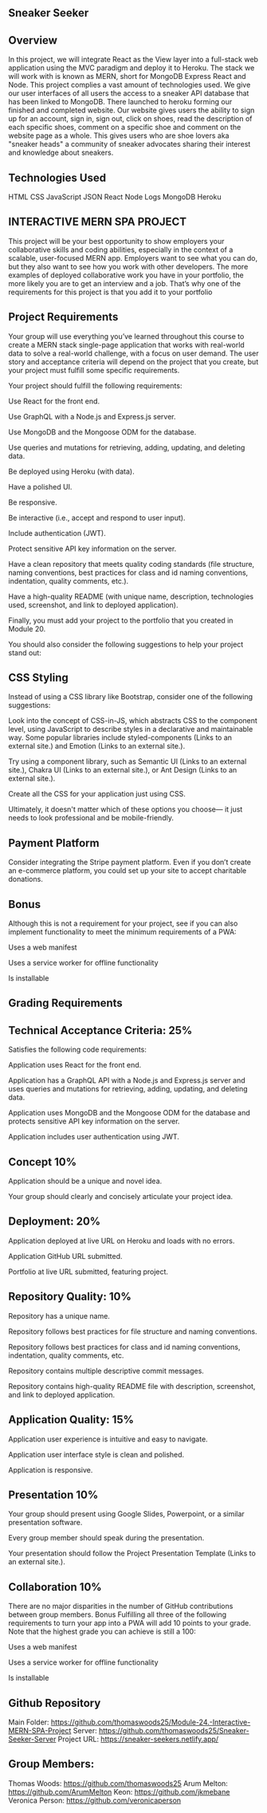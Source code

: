 ## Sneaker Seeker

## Overview 
In this project, we will integrate React as the View layer into a full-stack web application using the MVC paradigm and deploy it to Heroku. The stack we will work with is known as MERN, short for MongoDB Express React and Node. This project complies a vast amount of technologies used. We give our user interfaces of all users the access to a sneaker API database that has been linked to MongoDB. There launched to heroku forming our finished and completed website. Our website gives users the ability to sign up for an account, sign in, sign out, click on shoes, read the description of each specific shoes, comment on a specific shoe and comment on the website page as a whole. This gives users who are shoe lovers aka "sneaker heads" a community of sneaker advocates sharing their interest and knowledge about sneakers.

## Technologies Used
HTML
CSS
JavaScript
JSON
React
Node
Logs
MongoDB
Heroku

## INTERACTIVE MERN SPA PROJECT

This project will be your best opportunity to show employers your collaborative skills and coding abilities, especially in the context of a scalable, user-focused MERN app. Employers want to see what you can do, but they also want to see how you work with other developers. The more examples of deployed collaborative work you have in your portfolio, the more likely you are to get an interview and a job. That’s why one of the requirements for this project is that you add it to your portfolio

## Project Requirements
Your group will use everything you’ve learned throughout this course to create a MERN stack single-page application that works with real-world data to solve a real-world challenge, with a focus on user demand. The user story and acceptance criteria will depend on the project that you create, but your project must fulfill some specific requirements.

Your project should fulfill the following requirements:

Use React for the front end.

Use GraphQL with a Node.js and Express.js server.

Use MongoDB and the Mongoose ODM for the database.

Use queries and mutations for retrieving, adding, updating, and deleting data.

Be deployed using Heroku (with data).

Have a polished UI.

Be responsive.

Be interactive (i.e., accept and respond to user input).

Include authentication (JWT).

Protect sensitive API key information on the server.

Have a clean repository that meets quality coding standards (file structure, naming conventions, best practices for class and id naming conventions, indentation, quality comments, etc.).

Have a high-quality README (with unique name, description, technologies used, screenshot, and link to deployed application).

Finally, you must add your project to the portfolio that you created in Module 20.

You should also consider the following suggestions to help your project stand out:

## CSS Styling
Instead of using a CSS library like Bootstrap, consider one of the following suggestions:

Look into the concept of CSS-in-JS, which abstracts CSS to the component level, using JavaScript to describe styles in a declarative and maintainable way. Some popular libraries include styled-components (Links to an external site.) and Emotion (Links to an external site.).

Try using a component library, such as Semantic UI (Links to an external site.), Chakra UI (Links to an external site.), or Ant Design (Links to an external site.).

Create all the CSS for your application just using CSS.

Ultimately, it doesn't matter which of these options you choose— it just needs to look professional and be mobile-friendly.

## Payment Platform
Consider integrating the Stripe payment platform. Even if you don’t create an e-commerce platform, you could set up your site to accept charitable donations.

## Bonus
Although this is not a requirement for your project, see if you can also implement functionality to meet the minimum requirements of a PWA:

Uses a web manifest

Uses a service worker for offline functionality

Is installable


## Grading Requirements

## Technical Acceptance Criteria: 25%
Satisfies the following code requirements:

Application uses React for the front end.

Application has a GraphQL API with a Node.js and Express.js server and uses queries and mutations for retrieving, adding, updating, and deleting data.

Application uses MongoDB and the Mongoose ODM for the database and protects sensitive API key information on the server.

Application includes user authentication using JWT.

## Concept 10%
Application should be a unique and novel idea.

Your group should clearly and concisely articulate your project idea.

## Deployment: 20%
Application deployed at live URL on Heroku and loads with no errors.

Application GitHub URL submitted.

Portfolio at live URL submitted, featuring project.

## Repository Quality: 10%
Repository has a unique name.

Repository follows best practices for file structure and naming conventions.

Repository follows best practices for class and id naming conventions, indentation, quality comments, etc.

Repository contains multiple descriptive commit messages.

Repository contains high-quality README file with description, screenshot, and link to deployed application.

## Application Quality: 15%
Application user experience is intuitive and easy to navigate.

Application user interface style is clean and polished.

Application is responsive.

## Presentation 10%
Your group should present using Google Slides, Powerpoint, or a similar presentation software.

Every group member should speak during the presentation.

Your presentation should follow the Project Presentation Template (Links to an external site.).

## Collaboration 10%
There are no major disparities in the number of GitHub contributions between group members.
Bonus
Fulfilling all three of the following requirements to turn your app into a PWA will add 10 points to your grade. Note that the highest grade you can achieve is still a 100:

Uses a web manifest

Uses a service worker for offline functionality

Is installable

## Github Repository

Main Folder: https://github.com/thomaswoods25/Module-24.-Interactive-MERN-SPA-Project
Server: https://github.com/thomaswoods25/Sneaker-Seeker-Server
Project URL: https://sneaker-seekers.netlify.app/


## Group Members:

Thomas Woods: https://github.com/thomaswoods25
Arum Melton: https://github.com/ArumMelton
Keon: https://github.com/jkmebane
Veronica Person: https://github.com/veronicaperson



